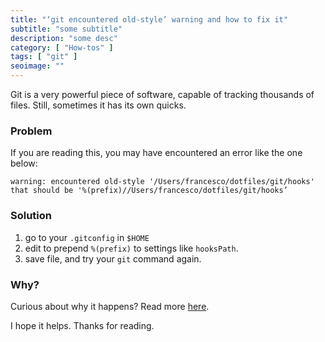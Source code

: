 ```yaml
---
title: "‘git encountered old-style’ warning and how to fix it"
subtitle: "some subtitle"
description: "some desc"
category: [ "How-tos" ]
tags: [ "git" ]
seoimage: ""
---
```


Git is a very powerful piece of software, capable of tracking thousands of files. Still, sometimes it has its own quicks.

### Problem

If you are reading this, you may have encountered an error like the one below:

```text
warning: encountered old-style '/Users/francesco/dotfiles/git/hooks' that should be '%(prefix)//Users/francesco/dotfiles/git/hooks’
```

### Solution

1. go to your `.gitconfig` in `$HOME`
2. edit to prepend `%(prefix)` to settings like `hooksPath`.
3. save file, and try your `git` command again.

### Why?

Curious about why it happens? Read more [here](https://git-scm.com/docs/git-config#Documentation/git-config.txt-pathname).

I hope it helps. Thanks for reading.

